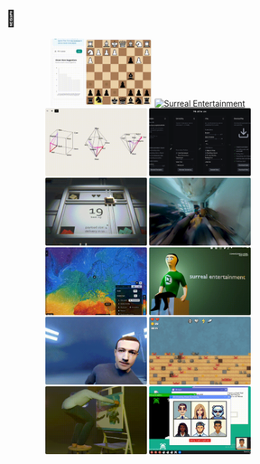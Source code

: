<!-- Updated: Compact grid layout with 4x3 format, consistent sizing and proper image scaling -->

# 🔮

<div align="center">
  <a href="https://www.chessagainsthumanity.com"><img src="./img/chessagainsthumanity.gif" style="width: 180px; height: 120px; object-fit: cover; border-radius: 2px;" alt="Chess Against Humanity" /></a>
  <a href="https://youtu.be/z6uiLSqmuHY?si=3lfm7_YQUZgpXOqU"><img src="./img/surreal1.gif" style="width: 180px; height: 120px; object-fit: cover; border-radius: 2px;" alt="Surreal Entertainment" /></a>
  <a href="https://color-space-visualizer.pages.dev/"><img src="./img/color-space.gif" style="width: 180px; height: 120px; object-fit: cover; border-radius: 2px;" alt="Color Space Visualizer" /></a>
  <a href="https://github.com/sasoder/content-killer"><img src="./img/content-killer.png" style="width: 180px; height: 120px; object-fit: cover; border-radius: 2px;" alt="Content Killer" /></a>
</div>

<div align="center">
  <a href="https://busisen.itch.io/overloaded"><img src="./img/overloaded.gif" style="width: 180px; height: 120px; object-fit: cover; border-radius: 2px;" alt="OVERLOADED!" /></a>
  <a href="https://youtu.be/6UhJP09cdZo?si=SXfrjZewqeVekr7A"><img src="./img/surreal2.gif" style="width: 180px; height: 120px; object-fit: cover; border-radius: 2px;" alt="Surreal Entertainment" /></a>
  <a href="https://map.rebase.energy"><img src="./img/rebase.gif" style="width: 180px; height: 120px; object-fit: cover; border-radius: 2px;" alt="Rebase Energy" /></a>
  <a href="https://surreal.media"><img src="./img/surreal-site.gif" style="width: 180px; height: 120px; object-fit: cover; border-radius: 2px;" alt="Surreal Entertainment" /></a>
</div>

<div align="center">
  <a href="https://youtu.be/Ibm3WhfLk08?si=qGW3ikHArLgOpPzI"><img src="./img/mark.gif" style="width: 180px; height: 120px; object-fit: cover; border-radius: 2px;" alt="Surreal Entertainment" /></a>
  <a href="https://github.com/sasoder/crabs-in-a-bucket"><img src="./img/crabs.gif" style="width: 180px; height: 120px; border-radius: 2px;" alt="Surreal Entertainment" /></a>
  <a href="https://youtu.be/WY1McjYvmww?si=P46VvXHXZ9RZUW6w"><img src="./img/surreal4.gif" style="width: 180px; height: 120px; object-fit: cover; border-radius: 2px;" alt="Surreal Entertainment" /></a>
  <a href="https://busisen.itch.io/dont-get-summoned"><img src="./img/dont-get-summoned.gif" style="width: 180px; height: 120px; object-fit: cover; border-radius: 2px;" alt="Don't Get Summoned" /></a>
</div>

